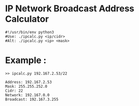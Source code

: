 # IP Network Broadcast Address Calculator

```
#!/usr/bin/env python3
#Use: ./ipcalc.py <ip/cidr>
#Alt: ./ipcalc.py <ip> <mask>

```
# Example :
```
>> ipcalc.py 192.167.2.53/22

Address: 192.167.2.53
Mask: 255.255.252.0
Cidr: 22
Network: 192.167.0.0
Broadcast: 192.167.3.255
```
